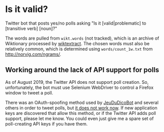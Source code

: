 # Is it valid?

Twitter bot that posts yes/no polls asking "Is it \[valid|problematic\] to \[transitive verb\] \[noun\]?"

The words are pulled from `wikt.words` (not tracked), which is an archive of Wiktionary processed by [wiktextract](https://github.com/tatuylonen/wiktextract). The chosen words must also be relatively common, which is determined using `words/count_1w.txt` from http://norvig.com/ngrams/.

## Working around the lack of API support for polls

As of August 2019, the Twitter API does not support poll creation. So, unfortunately, the bot must use Selenium WebDriver to control a Firefox window to tweet a poll.

There was an OAuth-spoofing method used by [JeuDuDicoBot](https://github.com/WhiteFangs/JeuDuDicoBot/) and several others in order to tweet polls, but [it does not work now](https://github.com/WhiteFangs/JeuDuDicoBot/issues/1). If new application keys are discovered that allow this method, or if the Twitter API adds poll support, please let me know. You could even just give me a spare set of poll-creating API keys if you have them.
